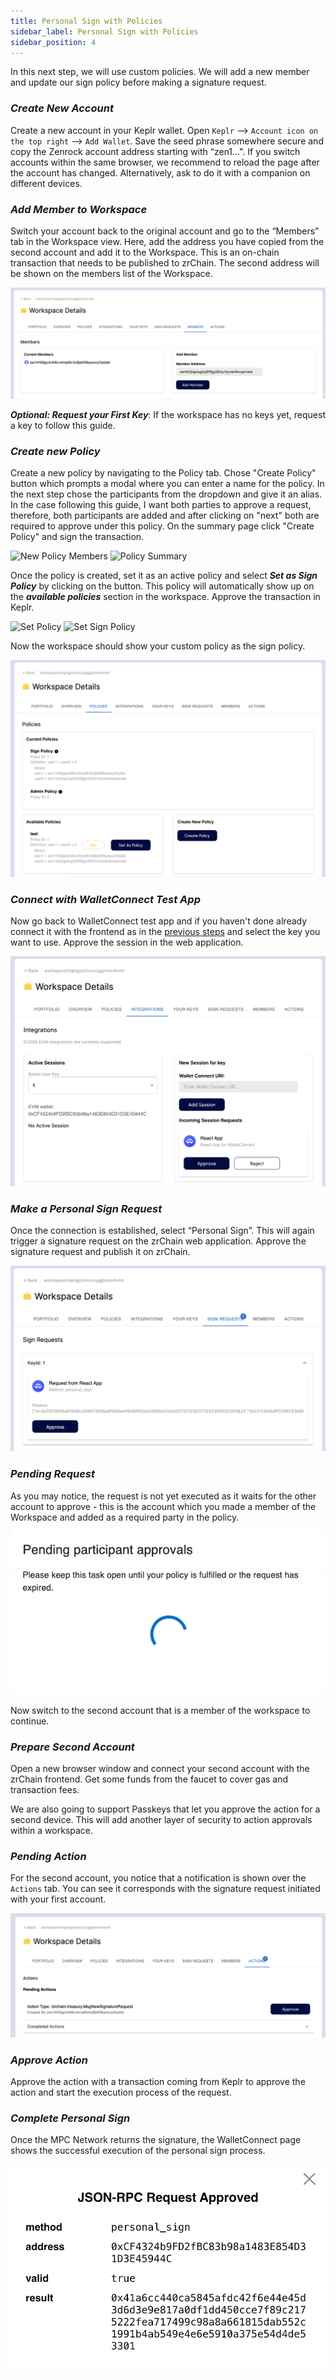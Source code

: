 ```yaml
---
title: Personal Sign with Policies
sidebar_label: Personal Sign with Policies
sidebar_position: 4
---
```


In this next step, we will use custom policies. We will add a new member and update our sign policy before making a signature request. 

### ***Create New Account***

Create a new account in your Keplr wallet. Open `Keplr` —> `Account icon on the top right` —> `Add Wallet`. Save the seed phrase somewhere secure and copy the Zenrock account address starting with “zen1…". If you switch accounts within the same browser, we recommend to reload the page after the account has changed. Alternatively, ask to do it with a companion on different devices.

### ***Add Member to Workspace***

Switch your account back to the original account and go to the “Members” tab in the Workspace view. Here, add the address you have copied from the second account and add it to the Workspace. This is an on-chain transaction that needs to be published to zrChain. The second address will be shown on the members list of the Workspace. 

<div style={{maxWidth: "900px", margin: "0 auto"}}>

![Add Member to Workspace](../../../../static/img/add-member.png)
</div>

***Optional: Request your First Key***: If the workspace has no keys yet, request a key to follow this guide. 

### ***Create new Policy***

Create a new policy by navigating to the Policy tab. Chose "Create Policy" button which prompts a modal where you can enter a name for the policy. In the next step chose the participants from the dropdown and give it an alias. In the case following this guide, I want both parties to approve a request, therefore, both participants are added and after clicking on "next" both are required to approve under this policy. On the summary page click "Create Policy" and sign the transaction.

<div style={{display: "flex", justifyContent: "center", gap: "20px", flexWrap: "wrap"}}>
  <img src={require("../../../../static/img/build-policy-1.png").default} alt="New Policy Members" style={{maxWidth: "420px", margin: "10px"}} />
  <img src={require("../../../../static/img/build-policy-2.png").default} alt="Policy Summary" style={{maxWidth: "450px", margin: "10px"}} />
</div>

Once the policy is created, set it as an active policy and select ***Set as Sign Policy*** by clicking on the button. This policy will automatically show up on the ***available policies*** section in the workspace. Approve the transaction in Keplr.

<div style={{display: "flex", justifyContent: "center", gap: "20px", flexWrap: "wrap"}}>
  <img src={require("../../../../static/img/set-policy-1.png").default} alt="Set Policy" style={{maxWidth: "800px", margin: "10px"}} />
  <img src={require("../../../../static/img/set-policy-2.png").default} alt="Set Sign Policy" style={{maxWidth: "450px", margin: "10px"}} />
</div>

Now the workspace should show your custom policy as the sign policy. 

<div style={{maxWidth: "800px", margin: "0 auto"}}>

![Policy Overview](../../../../static/img/set-policy-3.png)

</div>

### ***Connect with WalletConnect Test App***

Now go back to WalletConnect test app and if you haven't done already connect it with the frontend as in the [previous steps](walletConnect.md) and select the key you want to use. Approve the session in the web application.

<div style={{maxWidth: "800px", margin: "0 auto"}}>

![Connect Key with WalletConnect](../../../../static/img/wc-approve-connection.png)

</div>

### ***Make a Personal Sign Request***

Once the connection is established, select “Personal Sign”. This will again trigger a signature request on the zrChain web application. Approve the signature request and publish it on zrChain. 

<div style={{maxWidth: "800px", margin: "0 auto"}}>

![Personal Sign Request](../../../../static/img/wc-personal-sign.png)

</div>

### ***Pending Request***

As you may notice, the request is not yet executed as it waits for the other account to approve - this is the account which you made a member of the Workspace and added as a required party in the policy.

<div style={{maxWidth: "400px", margin: "0 auto"}}>

![Pending Action](../../../../static/img/pending-action.png)

</div>

Now switch to the second account that is a member of the workspace to continue.

### ***Prepare Second Account***

Open a new browser window and connect your second account with the zrChain frontend. Get some funds from the faucet to cover gas and transaction fees.

We are also going to support Passkeys that let you approve the action for a second device. This will add another layer of security to action approvals within a workspace.

### ***Pending Action***

For the second account, you notice that a notification is shown over the `Actions` tab. You can see it corresponds with the signature request initiated with your first account. 

<div style={{maxWidth: "800px", margin: "0 auto"}}>

![Approve Pending Action](../../../../static/img/approve-pending-action.png)

</div>

### ***Approve Action***

Approve the action with a transaction coming from Keplr to approve the action and start the execution process of the request. 

### ***Complete Personal Sign***

Once the MPC Network returns the signature, the WalletConnect page shows the successful execution of the personal sign process.
<div style={{maxWidth: "400px", margin: "0 auto"}}>

![Approved WC Personal Sign](../../../../static/img/wc-approved-sign.png)

</div>